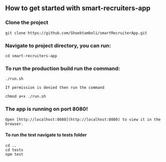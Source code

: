 
## How to get started with smart-recruiters-app

### Clone the project 
    git clone https://github.com/Shoebtamboli/smartRecruiterApp.git

### Navigate to project directory, you can run:
    cd smart-recruiters-app

### To run the production build run the command:
    ./run.sh

    If permission is denied then run the command

    chmod a+x ./run.sh

### The app is running on port 8080! 
    Open [http://localhost:8080](http://localhost:8080) to view it in the browser.

#### To run the test navigate to tests folder
    cd ..
    cd tests
    npm test

